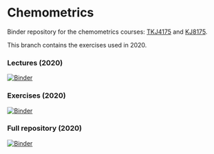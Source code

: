# Chemometrics
Binder repository for the chemometrics courses: [TKJ4175](https://www.ntnu.edu/studies/courses/TKJ4175) and [KJ8175](https://www.ntnu.edu/studies/courses/KJ8175).

This branch contains the exercises used in 2020.

### Lectures (2020)
[![Binder](https://mybinder.org/badge_logo.svg)](https://mybinder.org/v2/gh/andersle/chemometrics/2020?filepath=%2Flectures)

### Exercises (2020)
[![Binder](https://mybinder.org/badge_logo.svg)](https://mybinder.org/v2/gh/andersle/chemometrics/2020?filepath=%2Fexercises)

### Full repository (2020)
[![Binder](https://mybinder.org/badge_logo.svg)](https://mybinder.org/v2/gh/andersle/chemometrics/2020)
